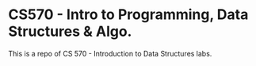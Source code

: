 # CS570 - Intro to Programming, Data Structures & Algo.
This is a repo of CS 570 - Introduction to Data Structures labs.
